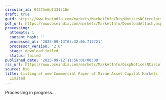 ```yaml
---
circular_id: 94275e6df331518e
draft: true
guid: https://www.bseindia.com/markets/MarketInfo/DispNoticesNCirculars.aspx?Noticeid={3F579083-938D-4BE5-8DEA-5AD262D94360}&noticeno=20250912-72&dt=09/12/2025&icount=72&totcount=103&flag=0
pdf_url: https://www.bseindia.com/markets/MarketInfo/DownloadAttach.aspx?id=20250912-72&attachedId=
processing:
  attempts: 1
  content_hash: ''
  processed_at: '2025-09-13T03:32:06.712721'
  processor_version: '2.0'
  stage: download_failed
  status: failed
published_date: '2025-09-12T11:56:01+00:00'
rss_url: https://www.bseindia.com/markets/MarketInfo/DispNoticesNCirculars.aspx?Noticeid={3F579083-938D-4BE5-8DEA-5AD262D94360}&noticeno=20250912-72&dt=09/12/2025&icount=72&totcount=103&flag=0
source: bse
title: Listing of new Commercial Paper of Mirae Asset Capital Markets (India) Private
  Limited
---
```


Processing in progress...